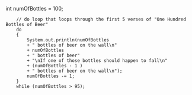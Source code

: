 int numOfBottles = 100;
		
		// do loop that loops through the first 5 verses of "One Hundred Bottles of Beer"
		do 
		{
			System.out.println(numOfBottles 
			+ " bottles of beer on the wall\n" 
			+ numOfBottles 
			+ " bottles of beer" 
			+ "\nIf one of those bottles should happen to fall\n" 
			+ (numOfBottles - 1 )
			+ " bottles of beer on the wall\n");
			numOfBottles -= 1;
		}
		while (numOfBottles > 95);
